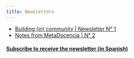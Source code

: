 ```yaml
---
title: Newsletters
---
```


- [Building (in) community | Newsletter N° 1](https://us19.campaign-archive.com/?e=__test_email__&u=92fb89ce82f9689a3b083bb35&id=a9cc2ef2f2)
- [Notes from MetaDocencia | N° 2](https://us19.campaign-archive.com/?e=__test_email__&u=92fb89ce82f9689a3b083bb35&id=124f999862)

#### [Subscribe to receive the newsletter (in Spanish)](https://netlify.us19.list-manage.com/subscribe/post?u=92fb89ce82f9689a3b083bb35&amp;id=d8187ceaf7)
